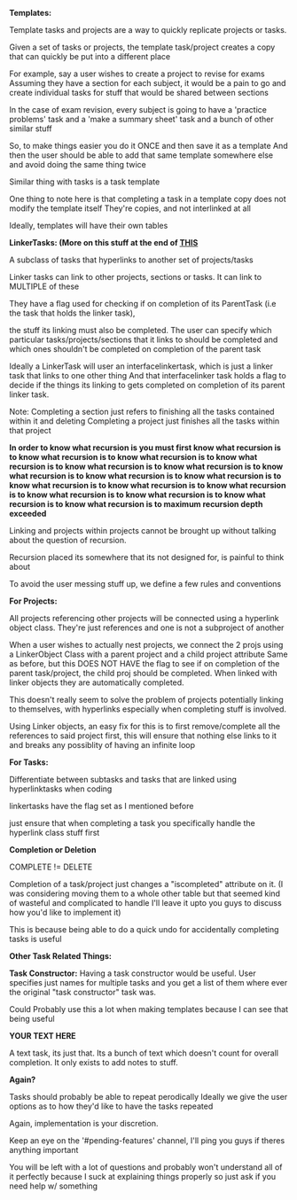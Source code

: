 **Templates:**

Template tasks and projects are a way to quickly replicate projects or tasks.

Given a set of tasks or projects, the template task/project creates a copy 
that can quickly be put into a different place

For example, say a user wishes to create a project to revise for exams
Assuming they have a section for each subject, it would be a pain to go 
and create individual tasks for stuff that would be shared between sections

In the case of exam revision, every subject is going to have 
a 'practice problems' task and a 'make a summary sheet' task and
a bunch of other similar stuff

So, to make things easier you do it ONCE and then save it as a template
And then the user should be able to add that same template somewhere else 
and avoid doing the same thing twice

Similar thing with tasks is a task template

One thing to note here is that completing a task in a template copy does not modify the template itself
They're copies, and not interlinked at all

Ideally, templates will have their own tables

**LinkerTasks: (More on this stuff at the end of [THIS](./PendingFeatures.MD)**

A subclass of tasks that hyperlinks to another set of projects/tasks

Linker tasks can link to other projects, sections or tasks. It can link to MULTIPLE of these

They have a flag used for checking if on completion of its ParentTask (i.e the task that holds the linker task), 

the stuff its linking must also be completed. The user can specify which 
particular tasks/projects/sections that it links to should be completed and which ones shouldn't be completed
on completion of the parent task

Ideally a LinkerTask will user an interfacelinkertask, which is just a linker task that links to one other thing
And that interfacelinker task holds a flag to decide if the things its linking to gets completed on completion of its parent linker task.

Note: Completing a section just refers to finishing all the tasks contained within it and deleting
Completing a project just finishes all the tasks within that project

**In order to know what recursion is you must first know what recursion is to know what recursion is to know what recursion is to know what recursion is to know what recursion is to know what recursion is to know what recursion is to know what recursion is to know what recursion is to know what recursion is to know what recursion is to know what recursion is to know what recursion is to know what recursion is to know what recursion is to know what recursion is to maximum recursion depth exceeded**

Linking and projects within projects cannot be brought up without talking about
the question of recursion. 

Recursion placed its somewhere that its not designed for, is painful to think about

To avoid the user messing stuff up, we define a few rules and conventions

**For Projects:**

All projects referencing other projects will be connected using
a hyperlink object class. They're just references and one is not a subproject of another

When a user wishes to actually nest projects, we connect the 2 projs
using a LinkerObject Class with a parent project and a child project attribute
Same as before, but this DOES NOT HAVE the flag to see if on completion of the parent task/project,
the child proj should be completed. When linked with linker objects they are automatically completed. 

This doesn't really seem to solve the problem of projects potentially linking to themselves, with hyperlinks
especially when completing stuff is involved. 

Using Linker objects, an easy fix for this is to first remove/complete all the 
references to said project first, this will ensure that nothing else links to it and breaks
any possiblity of having an infinite loop

**For Tasks:**

Differentiate between subtasks and tasks that are linked using hyperlinktasks when coding

linkertasks have the flag set as I mentioned before

just ensure that when completing a task you specifically handle the hyperlink class stuff first

**Completion or Deletion**

COMPLETE != DELETE

Completion of a task/project just changes a "iscompleted" attribute on it.
(I was considering moving them to a whole other table but that seemed kind of wasteful and complicated to handle
I'll leave it upto you guys to discuss how you'd like to implement it)

This is because being able to do a quick undo for accidentally completing tasks is useful

**Other Task Related Things:**


**Task Constructor:**
Having a task constructor would be useful. User specifies just names for multiple tasks
and you get a list of them where ever the original "task constructor" task was.

Could Probably use this a lot when making templates because I can see that being useful 

**YOUR TEXT HERE**

A text task, its just that. Its a bunch of text which doesn't count for overall completion. 
It only exists to add notes to stuff.

**Again?**

Tasks should probably be able to repeat perodically
Ideally we give the user options as to how they'd like to
have the tasks repeated

Again, implementation is your discretion. 

Keep an eye on the '\#pending-features' channel, I'll ping you guys if theres anything important

You will be left with a lot of questions and probably won't understand all of it perfectly
because I suck at explaining things properly so just ask if you need help w/ something